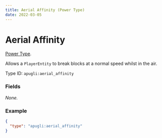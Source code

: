 ```yaml
---
title: Aerial Affinity (Power Type)
date: 2022-03-05
---
```


# Aerial Affinity

[Power Type](../power_types.md).

Allows a `PlayerEntity` to break blocks at a normal speed whilst in the air.

Type ID: `apugli:aerial_affinity`

### Fields

*None.*

### Example
```json
{
  "type": "apugli:aerial_affinity"
}
```